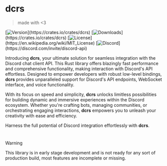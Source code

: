 # dcrs

> made with <3

[![Version](https://img.shields.io/crates/v/dcrs?label="Crates.io"&color="salmon"&logo="rust"&logoColor="salmon")](https://crates.io/crates/dcrs)
[![Downloads](https://img.shields.io/crates/d/dcrs?label="Downloads"&color="green")](https://crates.io/crates/dcrs)
[![License](https://img.shields.io/github/license/grhx/dcrs?label="License"&color="blue")](https://en.wikipedia.org/wiki/MIT_License)
[![Discord](https://img.shields.io/discord/81384788765712384?label="Discord%20API"&logo="discord"&logoColor="7289da"&color="7289da")](https://discord.com/invite/discord-api)

[comment]:<img align="right" src="https://i.imgur.com/QizpY58.png" width="300" />

Introducing **dcrs**, your ultimate solution for seamless integration with the Discord chat client API. This Rust library offers blazingly fast performance and comprehensive functionality, making interaction with Discord's API effortless. Designed to empower developers with robust low-level bindings, **dcrs** provides unparalleled support for Discord's API endpoints, WebSocket interface, and voice functionality.

With its focus on speed and simplicity, **dcrs** unlocks limitless possibilities for building dynamic and immersive experiences within the Discord ecosystem. Whether you're crafting bots, managing communities, or orchestrating engaging interactions, **dcrs** empowers you to unleash your creativity with ease and efficiency.

Harness the full potential of Discord integration effortlessly with **dcrs**.

#

> [!WARNING]
>
> This library is in early stage development and is not ready for any sort of production build, most features are incomplete or missing.